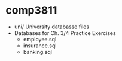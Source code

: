 # comp3811

* uni/ University databasse files
* Databases for Ch. 3/4 Practice Exercises
  * employee.sql
  * insurance.sql
  * banking.sql 

